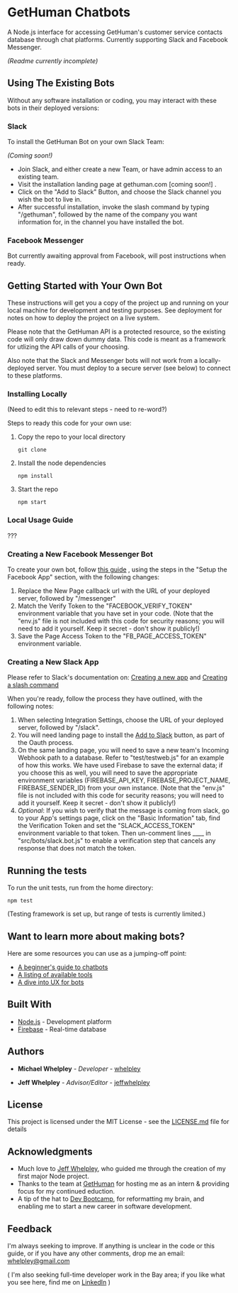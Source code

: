 # GetHuman Chatbots

A Node.js interface for accessing GetHuman's customer service contacts database through chat platforms. Currently supporting Slack and Facebook Messenger.

*(Readme currently incomplete)*

## Using The Existing Bots

Without any software installation or coding, you may interact with these bots in their deployed versions:

### Slack

To install the GetHuman Bot on your own Slack Team:

*(Coming soon!)*

* Join Slack, and either create a new Team, or have admin access to an existing team.
* Visit the installation landing page at gethuman.com [coming soon!] .
* Click on the "Add to Slack" Button, and choose the Slack channel you wish the bot to live in.
* After successful installation, invoke the slash command by typing "/gethuman", followed by the name of the company you want information for, in the channel you have installed the bot.

### Facebook Messenger

Bot currently awaiting approval from Facebook, will post instructions when ready.

## Getting Started with Your Own Bot

These instructions will get you a copy of the project up and running on your local machine for development and testing purposes. See deployment for notes on how to deploy the project on a live system.

Please note that the GetHuman API is a protected resource, so the existing code will only draw down dummy data. This code is meant as a framework for utlizing the API calls of your choosing.

Also note that the Slack and Messenger bots will not work from a locally-deployed server. You must deploy to a secure server (see below) to connect to these platforms.

### Installing Locally

(Need to edit this to relevant steps - need to re-word?)

Steps to ready this code for your own use:

1. Copy the repo to your local directory

    ```
    git clone
    ```
2. Install the node dependencies

    ```
    npm install
    ```
3. Start the repo

    ```
    npm start
    ```

### Local Usage Guide

???


### Creating a New Facebook Messenger Bot

To create your own bot, follow [this guide](https://github.com/jw84/messenger-bot-tutorial) , using the steps in the "Setup the Facebook App" section, with the following changes:

1. Replace the New Page callback url with the URL of your deployed server, followed by "/messenger"
2. Match the Verify Token to the "FACEBOOK_VERIFY_TOKEN" environment variable that you have set in your code. (Note that the "env.js" file is not included with this code for security reasons; you will need to add it yourself. Keep it secret - don't show it publicly!)
3. Save the Page Access Token to the "FB_PAGE_ACCESS_TOKEN" environment variable.

### Creating a New Slack App

Please refer to Slack's documentation on:
[Creating a new app](https://api.slack.com/slack-apps) and [Creating a slash command](https://api.slack.com/slash-commands)

When you're ready, follow the process they have outlined, with the following notes:

1. When selecting Integration Settings, choose the URL of your deployed server, followed by "/slack".
2. You will need landing page to install the [Add to Slack](https://api.slack.com/docs/slack-button) button, as part of the Oauth process.
3. On the same landing page, you will need to save a new team's Incoming Webhook path to a database. Refer to "test/testweb.js" for an example of how this works. We have used Firebase to save the external data; if you choose this as well, you will need to save the appropriate environment variables (FIREBASE_API_KEY, FIREBASE_PROJECT_NAME, FIREBASE_SENDER_ID) from your own instance. (Note that the "env.js" file is not included with this code for security reasons; you will need to add it yourself. Keep it secret - don't show it publicly!)
4. *Optional*: If you wish to verify that the message is coming from slack, go to your App's settings page, click on the "Basic Information" tab, find the Verification Token and set the "SLACK_ACCESS_TOKEN" environment variable to that token. Then un-comment lines ____ in "src/bots/slack.bot.js" to enable a verification step that cancels any response that does not match the token.


## Running the tests

To run the unit tests, run from the home directory:

```
npm test
```

(Testing framework is set up, but range of tests is currently limited.)

## Want to learn more about making bots?

Here are some resources you can use as a jumping-off point:

* [A beginner's guide to chatbots](https://chatbotsmagazine.com/the-complete-beginner-s-guide-to-chatbots-8280b7b906ca#.tlcxjxon9)
* [A listing of available tools](https://chatbotsmagazine.com/the-tools-every-bot-creator-must-know-c0e9dd685094#.2dpmk29m3)
* [A dive into UX for bots](https://medium.muz.li/the-ultimate-guide-to-chatbots-why-theyre-disrupting-ux-and-best-practices-for-building-345e2150b682#.iod8agnqx)

## Built With

* [Node.js](https://www.npmjs.com/) - Development platform
* [Firebase](https://firebase.google.com/) - Real-time database

## Authors

* **Michael Whelpley** - *Developer* - [whelpley](https://github.com/whelpley)

* **Jeff Whelpley** - *Advisor/Editor* - [jeffwhelpley](https://github.com/jeffwhelpley)

## License

This project is licensed under the MIT License - see the [LICENSE.md](LICENSE.md) file for details

## Acknowledgments

* Much love to [Jeff Whelpley](https://github.com/jeffwhelpley), who guided me through the creation of my first major Node project.
* Thanks to the team at [GetHuman](https://gethuman.com/) for hosting me as an intern & providing focus for my continued eduction.
* A tip of the hat to [Dev Bootcamp](https://devbootcamp.com/), for reformatting my brain, and enabling me to start a new career in software development.

## Feedback

I'm always seeking to improve. If anything is unclear in the code or this guide, or if you have any other comments, drop me an email: whelpley@gmail.com

( I'm also seeking full-time developer work in the Bay area; if you like what you see here, find me on [LinkedIn](https://www.linkedin.com/in/whelpley) )


